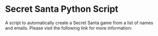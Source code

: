 # Secret Santa Python Script
A script to automatically create a Secret Santa game from a list of names and emails.
Please visit the following link for more information:
